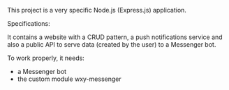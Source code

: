 This project is a very specific Node.js (Express.js) application.

Specifications:

It contains a website with a CRUD pattern, a push notifications service and also a public API to serve data (created by the user) to a Messenger bot.

To work properly, it needs:

- a Messenger bot
- the custom module wxy-messenger
